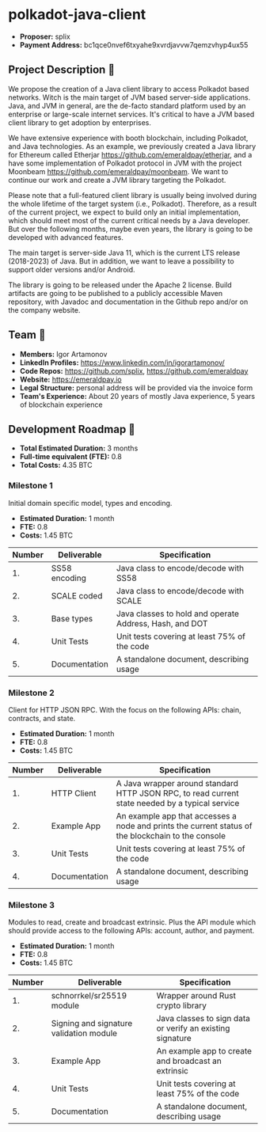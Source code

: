 # polkadot-java-client

* **Proposer:** splix
* **Payment Address:**  bc1qce0nvef6txyahe9xvrdjavvw7qemzvhyp4ux55

## Project Description :page_facing_up: 

We propose the creation of a Java client library to access Polkadot based networks. 
Witch is the main target of JVM based server-side applications. 
Java, and JVM in general, are the de-facto standard platform used by an enterprise or large-scale internet services. 
It's critical to have a JVM based client library to get adoption by enterprises. 

We have extensive experience with booth blockchain, including Polkadot, and Java technologies. 
As an example, we previously created a Java library for Ethereum called Etherjar https://github.com/emeraldpay/etherjar, and a have some implementation of Polkadot protocol in JVM with the project Moonbeam https://github.com/emeraldpay/moonbeam. 
We want to continue our work and create a JVM library targeting the Polkadot.

Please note that a full-featured client library is usually being involved during the whole lifetime of the target system (i.e., Polkadot).
Therefore, as a result of the current project, we expect to build only an initial implementation, which should meet most of the current critical needs by a Java developer.
But over the following months, maybe even years, the library is going to be developed with advanced features.

The main target is server-side Java 11, which is the current LTS release (2018-2023) of Java. 
But in addition, we want to leave a possibility to support older versions and/or Android.

The library is going to be released under the Apache 2 license. 
Build artifacts are going to be published to a publicly accessible Maven repository, with Javadoc and documentation in the Github repo and/or on the company website.  

## Team :busts_in_silhouette:

* **Members:** Igor Artamonov
* **LinkedIn Profiles:** https://www.linkedin.com/in/igorartamonov/
* **Code Repos:** https://github.com/splix, https://github.com/emeraldpay
* **Website:** https://emeraldpay.io
* **Legal Structure:** personal address will be provided via the invoice form 
* **Team's Experience:** About 20 years of mostly Java experience, 5 years of blockchain experience

## Development Roadmap :nut_and_bolt: 

* **Total Estimated Duration:** 3 months
* **Full-time equivalent (FTE):**  0.8 
* **Total Costs:** 4.35 BTC

### Milestone 1

Initial domain specific model, types and encoding.

* **Estimated Duration:** 1 month 
* **FTE:** 0.8
* **Costs:** 1.45 BTC

| Number | Deliverable | Specification | 
| ------------- | ------------- | ------------- |
| 1. | SS58 encoding | Java class to encode/decode with SS58 |  
| 2. | SCALE coded | Java class to encode/decode with SCALE |
| 3. | Base types | Java classes to hold and operate Address, Hash, and DOT |
| 4. | Unit Tests | Unit tests covering at least 75% of the code |
| 5. | Documentation | A standalone document, describing usage |  

### Milestone 2

Client for HTTP JSON RPC. With the focus on the following APIs: chain, contracts, and state.

* **Estimated Duration:** 1 month 
* **FTE:** 0.8
* **Costs:** 1.45 BTC

| Number | Deliverable | Specification | 
| ------------- | ------------- | ------------- |
| 1. | HTTP Client | A Java wrapper around standard HTTP JSON RPC, to read current state needed by a typical service |
| 2. | Example App | An example app that accesses a node and prints the current status of the blockchain to the console |
| 3. | Unit Tests | Unit tests covering at least 75% of the code |
| 4. | Documentation | A standalone document, describing usage |

### Milestone 3

Modules to read, create and broadcast extrinsic. 
Plus the API module which should provide access to the following APIs: account, author, and payment.

* **Estimated Duration:** 1 month 
* **FTE:** 0.8
* **Costs:** 1.45 BTC

| Number | Deliverable | Specification | 
| ------------- | ------------- | ------------- |
| 1. | schnorrkel/sr25519 module | Wrapper around Rust crypto library |  
| 2. | Signing and signature validation module | Java classes to sign data or verify an existing signature |
| 3. | Example App | An example app to create and broadcast an extrinsic |
| 4. | Unit Tests | Unit tests covering at least 75% of the code |
| 5. | Documentation | A standalone document, describing usage |   
 
